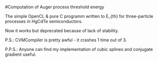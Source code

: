 #Computation of Auger process threshold energy

The simple OpenCL & pure C programm written to E_{th}
for three-particle processes in HgCdTe semiconductors.

Now it works but deprecated because of lack of stability.

P.S.: CVMCompiler is pretty awful - it crashes 1 time 
out of 3.

P.P.S.: Anyone can find my implementation of cubic splines 
and conjugate gradient useful. 
